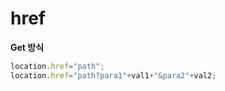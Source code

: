 # href

**Get 방식**

```javascript
location.href="path";
location.href="path?para1"+val1+"&para2"+val2;
```



